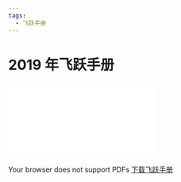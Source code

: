 ```yaml
---
tags:
  - 飞跃手册
---
```



# 2019 年飞跃手册
   
<style>
        .pdf-container {
            width: 100%;
            height: 100vh;
            overflow: auto;
        }
        .pdf-container object {
            width: 100%;
            height: 100%;
        }
</style>

<div class="pdf-container">
    <object data="2019.pdf" type="application/pdf" aria-labelledby="PDF document">
        <embed src="2019.pdf" type="application/pdf" />
        <p>
            Your browser does not support PDFs
            <a href="2019.pdf" class="image fit">下载飞跃手册</a>
        </p>
    </object>
</div>
